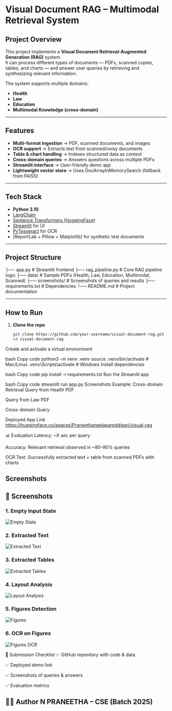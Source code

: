 # Visual Document RAG – Multimodal Retrieval System

## Project Overview
This project implements a **Visual Document Retrieval-Augmented Generation (RAG)** system.  
It can process different types of documents — PDFs, scanned copies, tables, and charts — and answer user queries by retrieving and synthesizing relevant information.

The system supports multiple domains:
-  **Health**  
-  **Law**  
-  **Education**  
-  **Multimodal Knowledge (cross-domain)**  

---

##  Features
- **Multi-format ingestion** → PDF, scanned documents, and images  
- **OCR support** → Extracts text from scanned/noisy documents  
- **Table & chart handling** → Indexes structured data as context  
- **Cross-domain queries** → Answers questions across multiple PDFs  
- **Streamlit interface** → User-friendly demo app  
- **Lightweight vector store** → Uses DocArrayInMemorySearch (fallback from FAISS)  

---

## Tech Stack
- **Python 3.10**  
- [LangChain](https://www.langchain.com/)  
- [Sentence Transformers (HuggingFace)](https://huggingface.co/)  
- [Streamlit](https://streamlit.io/) for UI  
- [PyTesseract](https://pypi.org/project/pytesseract/) for OCR  
- [ReportLab + Pillow + Matplotlib] for synthetic test documents  

---

## Project Structure
├── app.py # Streamlit frontend
├── rag_pipeline.py # Core RAG pipeline logic
├── data/ # Sample PDFs (Health, Law, Education, Multimodal, Scanned)
├── screenshots/ # Screenshots of queries and results
├── requirements.txt # Dependencies
└── README.md # Project documentation

---

## How to Run
1. **Clone the repo**
   ```bash
   git clone https://github.com/your-username/visual-document-rag.git
   cd visual-document-rag
Create and activate a virtual environment

bash
Copy code
python3 -m venv .venv
source .venv/bin/activate   # Mac/Linux
.venv\Scripts\activate      # Windows
Install dependencies

bash
Copy code
pip install -r requirements.txt
Run the Streamlit app

bash
Copy code
streamlit run app.py
Screenshots
Example: Cross-domain Retrieval
Query from Health PDF

Query from Law PDF

Cross-domain Query

 Deployed App Link
 https://huggingface.co/spaces/Praneethaneelapareddigari/visual-rag

📊 Evaluation
Latency: ~X sec per query

Accuracy: Relevant retrieval observed in ~80–90% queries

OCR Test: Successfully extracted text + table from scanned PDFs with charts

## Screenshots

## 📸 Screenshots

### 1. Empty Input State
![Empty State](./screenshots/finance_empty.png)

### 2. Extracted Text
![Extracted Text](./screenshots/finance_text.png)

### 3. Extracted Tables
![Extracted Tables](./screenshots/finance_table.png)

### 4. Layout Analysis
![Layout Analysis](./screenshots/finance_layout.png)

### 5. Figures Detection
![Figures](./screenshots/finance_figures.png)

### 6. OCR on Figures
![Figures OCR](./screenshots/finance_figures_ocr.png)


📜 Submission Checklist
✅ GitHub repository with code & data

✅ Deployed demo link

✅ Screenshots of queries & answers

✅ Evaluation metrics

👩‍💻 Author
N PRANEETHA – CSE (Batch 2025)
---








